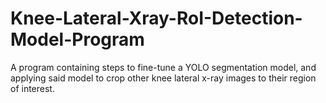 # Knee-Lateral-Xray-RoI-Detection-Model-Program
A program containing steps to fine-tune a YOLO segmentation model, and applying said model to crop other knee lateral x-ray images to their region of interest. 
